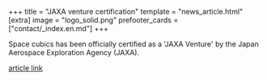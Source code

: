 +++
title = "JAXA venture certification"
template = "news_article.html"
[extra]
image = "logo_solid.png"
prefooter_cards = ["contact/_index.en.md"]
+++

Space cubics has been officially certified as a 'JAXA Venture' by the Japan Aerospace Exploration Agency (JAXA).

[article link](http://aerospacebiz.jaxa.jp/venture/)

